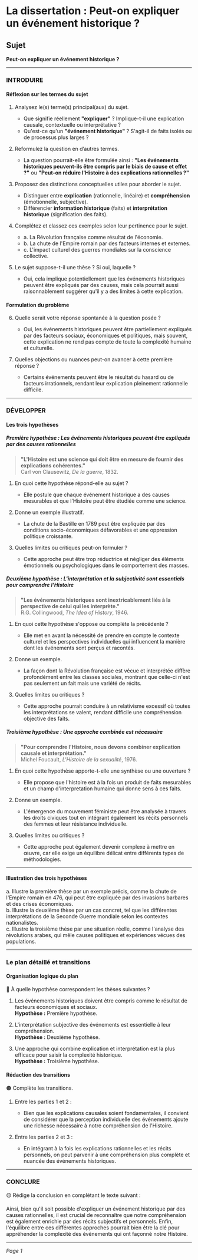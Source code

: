# La dissertation : Peut-on expliquer un événement historique ?

## Sujet
**Peut-on expliquer un événement historique ?**

---

### INTRODUIRE

#### Réflexion sur les termes du sujet

1. Analysez le(s) terme(s) principal(aux) du sujet.  
   - Que signifie réellement **"expliquer"** ? Implique-t-il une explication causale, contextuelle ou interprétative ?
   - Qu'est-ce qu'un **"événement historique"** ? S'agit-il de faits isolés ou de processus plus larges ?
   
2. Reformulez la question en d’autres termes.  
   - La question pourrait-elle être formulée ainsi : **"Les événements historiques peuvent-ils être compris par le biais de cause et effet ?"** ou **"Peut-on réduire l'Histoire à des explications rationnelles ?"** 

3. Proposez des distinctions conceptuelles utiles pour aborder le sujet.  
   - Distinguer entre **explication** (rationnelle, linéaire) et **compréhension** (émotionnelle, subjective). 
   - Différencier **information historique** (faits) et **interprétation historique** (signification des faits).

4. Complétez et classez ces exemples selon leur pertinence pour le sujet.  
   - a. La Révolution française comme résultat de l'économie.  
   - b. La chute de l'Empire romain par des facteurs internes et externes.  
   - c. L'impact culturel des guerres mondiales sur la conscience collective.
   
5. Le sujet suppose-t-il une thèse ? Si oui, laquelle ?  
   - Oui, cela implique potentiellement que les événements historiques peuvent être expliqués par des causes, mais cela pourrait aussi raisonnablement suggérer qu'il y a des limites à cette explication.

#### Formulation du problème

6. Quelle serait votre réponse spontanée à la question posée ?  
   - Oui, les événements historiques peuvent être partiellement expliqués par des facteurs sociaux, économiques et politiques, mais souvent, cette explication ne rend pas compte de toute la complexité humaine et culturelle.

7. Quelles objections ou nuances peut-on avancer à cette première réponse ?  
   - Certains événements peuvent être le résultat du hasard ou de facteurs irrationnels, rendant leur explication pleinement rationnelle difficile. 

---

### DÉVELOPPER

#### Les trois hypothèses

##### Première hypothèse : Les événements historiques peuvent être expliqués par des causes rationnelles

> **"L'Histoire est une science qui doit être en mesure de fournir des explications cohérentes."**  
> Carl von Clausewitz, *De la guerre*, 1832.

1. En quoi cette hypothèse répond-elle au sujet ?  
   - Elle postule que chaque événement historique a des causes mesurables et que l'Histoire peut être étudiée comme une science.
   
2. Donne un exemple illustratif.  
   - La chute de la Bastille en 1789 peut être expliquée par des conditions socio-économiques défavorables et une oppression politique croissante.

3. Quelles limites ou critiques peut-on formuler ?  
   - Cette approche peut être trop réductrice et négliger des éléments émotionnels ou psychologiques dans le comportement des masses.

##### Deuxième hypothèse : L'interprétation et la subjectivité sont essentiels pour comprendre l'Histoire

> **"Les événements historiques sont inextricablement liés à la perspective de celui qui les interprète."**  
> R.G. Collingwood, *The Idea of History*, 1946.

1. En quoi cette hypothèse s'oppose ou complète la précédente ?  
   - Elle met en avant la nécessité de prendre en compte le contexte culturel et les perspectives individuelles qui influencent la manière dont les événements sont perçus et racontés.

2. Donne un exemple.  
   - La façon dont la Révolution française est vécue et interprétée diffère profondément entre les classes sociales, montrant que celle-ci n'est pas seulement un fait mais une variété de récits.

3. Quelles limites ou critiques ?  
   - Cette approche pourrait conduire à un relativisme excessif où toutes les interprétations se valent, rendant difficile une compréhension objective des faits.

##### Troisième hypothèse : Une approche combinée est nécessaire 

> **"Pour comprendre l'Histoire, nous devons combiner explication causale et interprétation."**  
> Michel Foucault, *L'Histoire de la sexualité*, 1976.

1. En quoi cette hypothèse apporte-t-elle une synthèse ou une ouverture ?  
   - Elle propose que l'histoire est à la fois un produit de faits mesurables et un champ d'interpretation humaine qui donne sens à ces faits.

2. Donne un exemple.  
   - L'émergence du mouvement féministe peut être analysée à travers les droits civiques tout en intégrant également les récits personnels des femmes et leur résistance individuelle.

3. Quelles limites ou critiques ?  
   - Cette approche peut également devenir complexe à mettre en œuvre, car elle exige un équilibre délicat entre différents types de méthodologies.

---

#### Illustration des trois hypothèses

a. Illustre la première thèse par un exemple précis, comme la chute de l'Empire romain en 476, qui peut être expliquée par des invasions barbares et des crises économiques.  
b. Illustre la deuxième thèse par un cas concret, tel que les différentes interprétations de la Seconde Guerre mondiale selon les contextes nationalistes.  
c. Illustre la troisième thèse par une situation réelle, comme l'analyse des révolutions arabes, qui mêle causes politiques et expériences vécues des populations.

---

### Le plan détaillé et transitions

#### Organisation logique du plan

🔴 À quelle hypothèse correspondent les thèses suivantes ?

1. Les événements historiques doivent être compris comme le résultat de facteurs économiques et sociaux.  
   **Hypothèse :** Première hypothèse.

2. L'interprétation subjective des événements est essentielle à leur compréhension.  
   **Hypothèse :** Deuxième hypothèse.

3. Une approche qui combine explication et interprétation est la plus efficace pour saisir la complexité historique.  
   **Hypothèse :** Troisième hypothèse.

#### Rédaction des transitions

🟠 Complète les transitions.

1. Entre les parties 1 et 2 :  
   - Bien que les explications causales soient fondamentales, il convient de considérer que la perception individuelle des événements ajoute une richesse nécessaire à notre compréhension de l'Histoire. 

2. Entre les parties 2 et 3 :  
   - En intégrant à la fois les explications rationnelles et les récits personnels, on peut parvenir à une compréhension plus complète et nuancée des événements historiques. 

---

### CONCLURE

🟡 Rédige la conclusion en complétant le texte suivant :

Ainsi, bien qu'il soit possible d'expliquer un événement historique par des causes rationnelles, il est crucial de reconnaître que notre compréhension est également enrichie par des récits subjectifs et personnels. Enfin, l'équilibre entre ces différentes approches pourrait bien être la clé pour appréhender la complexité des événements qui ont façonné notre Histoire.

--- 

*Page 1*